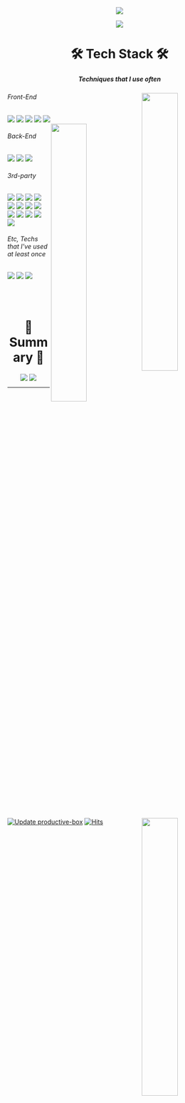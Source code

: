 <p align="center">
  <img src="https://capsule-render.vercel.app/api?type=cylinder&color=FFCE30&height=100&section=header&text=Fhwang%27s%20DevLog&fontSize=40&fontColor=000000&animation=twinkling&desc=Hello,%20I%20am%20a%20software%20engineer&descAlignY=80" />
  <div align="center">
    <img src="https://img.shields.io/badge/Contact to Gmail-d14836?style=flat-square&logo=Gmail&logoColor=white&link=mailto:donghwa.dev@gmail.com"/>

</div>
</p>

<h1 align="center">🛠 Tech Stack 🛠</h1>


<h5 align="center">Techniques that I use often</h5>
<img align="right" src="https://github-profile-summary-cards.vercel.app/api/cards/profile-details?username=Fhwang0926&theme=nord_dark" width="40%"/>
<h6 align="left"> Front-End</h6>

<img src="https://img.shields.io/badge/VueJS-4FC08D?style=flat-square&logo=Vue.js&logoColor=white"/> <img src="https://img.shields.io/badge/HTML-E34F26?style=flat-square&logo=HTML5&logoColor=white"/> <img src="https://img.shields.io/badge/CSS-1572B6?style=flat-square&logo=CSS3&logoColor=white"/> <img src="https://img.shields.io/badge/Javascript-FFB13B?style=flat-square&logo=javascript&logoColor=white"/> <img src="https://img.shields.io/badge/jQuery-0769AD?style=flat-square&logo=jQuery&logoColor=white"/>
<img align="right" src="https://github-readme-stats-n9s8-74j0h7258-fhwang0926.vercel.app/api/top-langs/?username=Fhwang0926&layout=compact&exclude_repo=CoreTrakcer&hide=visualbasic&langs_count=15" width="40%"/>

<h6 align="left"> Back-End</h6>

<img src="https://img.shields.io/badge/Python-3766AB?style=flat-square&logo=Python&logoColor=white"/> <img src="https://img.shields.io/badge/NodeJS-339933?style=flat-square&logo=Node.js&logoColor=white"/> <img src="https://img.shields.io/badge/.Net-512BD4?style=flat-square&logo=.Net&logoColor=white"/>

<h6 align="left"> 3rd-party</h6>

<img src="https://img.shields.io/badge/MariaDB-BA7257?style=flat-square&logo=MariaDB&logoColor=white"/> <img src="https://img.shields.io/badge/MySQL-4479A1?style=flat-square&logo=MySQL&logoColor=white"/> <img src="https://img.shields.io/badge/MongoDB-47A248?style=flat-square&logo=MongoDB&logoColor=white"/>
<img src="https://img.shields.io/badge/RabbitMQ-FF6600?style=flat-square&logo=RabbitMQ&logoColor=white"/> <img src="https://img.shields.io/badge/Redis-DC382D?style=flat-square&logo=Redis&logoColor=white"/> <img src="https://img.shields.io/badge/Docker-2496ED?style=flat-square&logo=Docker&logoColor=white"/> <img src="https://img.shields.io/badge/GitLab%20CI/CD-FC6D26?style=flat-square&logo=GitLab&logoColor=white"/> <img src="https://img.shields.io/badge/Slack-4A154B.svg?&style=flat-square&logo=Slack&logoColor=white"/> <img src="https://img.shields.io/badge/Notion-000000.svg?&style=flat-square&logo=Notion&logoColor=white"/> <img src="https://img.shields.io/badge/Git-F05032.svg?&style=flat-square&logo=Git&logoColor=white"/> <img src="https://img.shields.io/badge/AmazonAWS-232F3E.svg?&style=flat-square&logo=AmazonAWS&logoColor=white"/> <img src="https://img.shields.io/badge/VSCode-007ACC.svg?&style=flat-square&logo=Visual%20Studio%20Code&logoColor=white"/> <img src="https://img.shields.io/badge/Flask-000000.svg?&style=flat-square&logo=Flask&logoColor=white"/>
<img align="right" src="http://mazassumnida.wtf/api/v2/generate_badge?boj=Fhwang0926" width="40%">
<h6 align="left"> Etc, Techs that I've used at least once</h6>

<img src="https://img.shields.io/badge/Java-007396?style=flat-square&logo=Java&logoColor=white"/> <img src="https://img.shields.io/badge/Go-11B48A?style=flat-square&logo=Go&logoColor=white"/> <img src="https://img.shields.io/badge/Django-092E20?style=flat-square&logo=Django&logoColor=white"/>

<br>
<br>

<h1 align="center">📌 Summary 📌</h1>

<div align="center">

  <!-- [![trophy](https://github-profile-trophy.vercel.app/?username=Fhwang0926&theme=flat&column=7)](https://github.com/Fhwang0926/) -->

  <img align="center" src="https://github-profile-trophy.vercel.app/?username=Fhwang0926&theme=onedark&column=7"/>
  <img align="center" src="https://github-readme-stats.vercel.app/api?username=Fhwang0926&theme=radical&show_icons=true&count_private=true&include_all_commits=true" />
</div>

<!-- [![GitHub Streak](https://github-readme-streak-stats.herokuapp.com/?user=Fhwang0926&theme=tokyonight)](https://git.io/streak-stats) -->

<hr>

[![Update productive-box](https://github.com/Fhwang0926/productive-box/actions/workflows/schedule.yml/badge.svg)](https://github.com/Fhwang0926/productive-box/actions/workflows/schedule.yml) [![Hits](https://hits.seeyoufarm.com/api/count/incr/badge.svg?url=https%3A%2F%2Fgithub.com%2FFhwang0926&count_bg=%2379C83D&title_bg=%23555555&icon=&icon_color=%23E7E7E7&title=hits&edge_flat=false)](https://hits.seeyoufarm.com)
